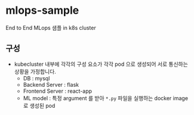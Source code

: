 # mlops-sample
End to End MLops 샘플 in k8s cluster

## 구성
- kubecluster 내부에 각각의 구성 요소가 각각 pod 으로 생성되어 서로 통신하는 상황을 가정합니다.
    - DB : mysql
    - Backend Server : flask
    - Frontend Server : react-app
    - ML model : 특정 argument 를 받아 `*.py` 파일을 실행하는 docker image 로 생성된 pod

